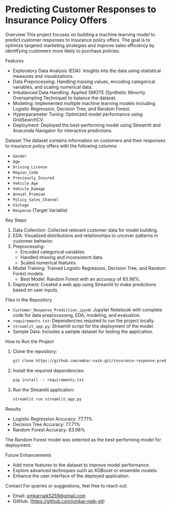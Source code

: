 # Predicting Customer Responses to Insurance Policy Offers

 Overview
This project focuses on building a machine learning model to predict customer responses to insurance policy offers. The goal is to optimize targeted marketing strategies and improve sales efficiency by identifying customers more likely to purchase policies.

 Features
- Exploratory Data Analysis (EDA): Insights into the data using statistical measures and visualizations.
- Data Preprocessing: Handling missing values, encoding categorical variables, and scaling numerical data.
- Imbalanced Data Handling: Applied SMOTE (Synthetic Minority Oversampling Technique) to balance the dataset.
- Modeling: Implemented multiple machine learning models including Logistic Regression, Decision Tree, and Random Forest.
- Hyperparameter Tuning: Optimized model performance using GridSearchCV.
- Deployment: Deployed the best-performing model using Streamlit and Anaconda Navigator for interactive predictions.

 Dataset
The dataset contains information on customers and their responses to insurance policy offers with the following columns:
- `Gender`
- `Age`
- `Driving_License`
- `Region_Code`
- `Previously_Insured`
- `Vehicle_Age`
- `Vehicle_Damage`
- `Annual_Premium`
- `Policy_Sales_Channel`
- `Vintage`
- `Response` (Target Variable)

 Key Steps
1. Data Collection: Collected relevant customer data for model building.
2. EDA: Visualized distributions and relationships to uncover patterns in customer behavior.
3. Preprocessing:
   - Encoded categorical variables.
   - Handled missing and inconsistent data.
   - Scaled numerical features.
4. Model Training: Trained Logistic Regression, Decision Tree, and Random Forest models. 
   - Best Model: Random Forest with an accuracy of 83.98%.
5. Deployment: Created a web app using Streamlit to make predictions based on user inputs.

 Files in the Repository
- `Customer_Response_Prediction.ipynb`: Jupyter Notebook with complete code for data preprocessing, EDA, modeling, and evaluation.
- `requirements.txt`: Dependencies required to run the project locally.
- `streamlit_app.py`: Streamlit script for the deployment of the model.
- Sample Data: Includes a sample dataset for testing the application.

 How to Run the Project
1. Clone the repository:
   ```bash
   git clone https://github.com/omkar-naik-git/insurance-response-prediction.git
   ```
2. Install the required dependencies:
   ```bash
   pip install -r requirements.txt
   ```
3. Run the Streamlit application:
   ```bash
   streamlit run streamlit_app.py
   ```

 Results
- Logistic Regression Accuracy: 77.71%
- Decision Tree Accuracy: 77.71%
- Random Forest Accuracy: 83.98%

The Random Forest model was selected as the best-performing model for deployment.

 Future Enhancements
- Add more features to the dataset to improve model performance.
- Explore advanced techniques such as XGBoost or ensemble models.
- Enhance the user interface of the deployed application.

 Contact
For queries or suggestions, feel free to reach out:
- Email: omkarnaik5259@gmail.com
- GitHub: (https://github.com/omkar-naik-git)
